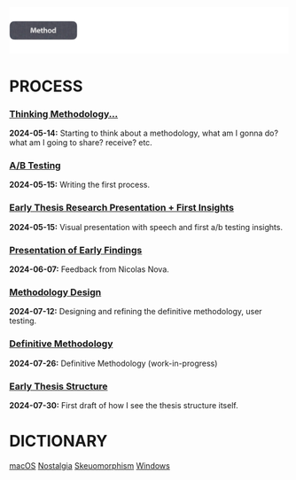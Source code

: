 ![](../E_ASSETS/repo-images/skeumorphism_method.png)
# PROCESS
### [Thinking Methodology...](PROCESS/2024-05-14/Thinking_Methodology.md)
**2024-05-14:** Starting to think about a methodology, what am I gonna do? what am I going to share? receive? etc.

### [A/B Testing](PROCESS/2024-05-15/A-B_Testing.md)
**2024-05-15:** Writing the first process.

### [Early Thesis Research Presentation + First Insights](PROCESS/2024-05-30/Early_Thesis_Research_Presentation.md)
**2024-05-15:** Visual presentation with speech and first a/b testing insights.

### [Presentation of Early Findings](PROCESS/2024-06-07/Presentation_of_Early_Findings.md)
**2024-06-07:** Feedback from Nicolas Nova.

### [Methodology Design](PROCESS/2024-07-12/Methodology_Design.md)
**2024-07-12:** Designing and refining the definitive methodology, user testing.

### [Definitive Methodology](PROCESS/2024-07-26/Definitive_Methodology.md)
**2024-07-26:** Definitive Methodology (work-in-progress)

### [Early Thesis Structure](PROCESS/2024-07-30/Early_Thesis_Structure.md)
**2024-07-30:** First draft of how I see the thesis structure itself.


# DICTIONARY
[macOS](DICTIONARY/macOS.md) [Nostalgia](DICTIONARY/Nostalgia.md) [Skeuomorphism](DICTIONARY/Skeuomorphism.md) [Windows](DICTIONARY/Windows.md)